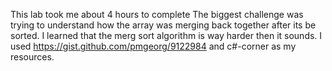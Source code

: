This lab took me about 4 hours to complete
The biggest challenge was trying to understand how the array was merging back together after its be sorted. 
I learned that the merg sort algorithm is way harder then it sounds.
I used  https://gist.github.com/pmgeorg/9122984 and c#-corner as my resources. 
